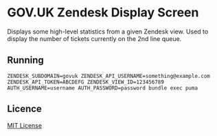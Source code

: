 # GOV.UK Zendesk Display Screen

Displays some high-level statistics from a given Zendesk view. Used to display the number of tickets currently on the 2nd line queue.

## Running

`ZENDESK_SUBDOMAIN=govuk ZENDESK_API_USERNAME=something@example.com ZENDESK_API_TOKEN=ABCDEFG ZENDESK_VIEW_ID=123456789 AUTH_USERNAME=username AUTH_PASSWORD=password bundle exec puma`

## Licence

[MIT License](LICENCE)
